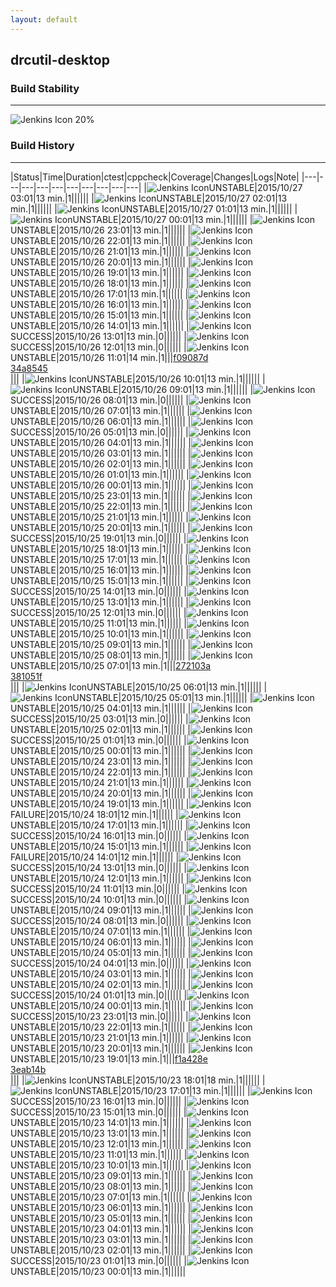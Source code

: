```yaml
---
layout: default
---
```

## drcutil-desktop
### Build Stability
___
![Jenkins Icon](http://jenkinshrg.github.io/images/48x48/health-20to39.png)
20%
  
### Build History
___
|Status|Time|Duration|<span class='badge'>ctest</span>|<span class='badge'>cppcheck</span>|Coverage|Changes|Logs|Note|
|---|---|---|---|---|---|---|---|---|---|
|![Jenkins Icon](http://jenkinshrg.github.io/images/24x24/yellow.png)UNSTABLE|2015/10/27 03:01|13 min.|1||||||
|![Jenkins Icon](http://jenkinshrg.github.io/images/24x24/yellow.png)UNSTABLE|2015/10/27 02:01|13 min.|1||||||
|![Jenkins Icon](http://jenkinshrg.github.io/images/24x24/yellow.png)UNSTABLE|2015/10/27 01:01|13 min.|1||||||
|![Jenkins Icon](http://jenkinshrg.github.io/images/24x24/yellow.png)UNSTABLE|2015/10/27 00:01|13 min.|1||||||
|![Jenkins Icon](http://jenkinshrg.github.io/images/24x24/yellow.png)UNSTABLE|2015/10/26 23:01|13 min.|1||||||
|![Jenkins Icon](http://jenkinshrg.github.io/images/24x24/yellow.png)UNSTABLE|2015/10/26 22:01|13 min.|1||||||
|![Jenkins Icon](http://jenkinshrg.github.io/images/24x24/yellow.png)UNSTABLE|2015/10/26 21:01|13 min.|1||||||
|![Jenkins Icon](http://jenkinshrg.github.io/images/24x24/yellow.png)UNSTABLE|2015/10/26 20:01|13 min.|1||||||
|![Jenkins Icon](http://jenkinshrg.github.io/images/24x24/yellow.png)UNSTABLE|2015/10/26 19:01|13 min.|1||||||
|![Jenkins Icon](http://jenkinshrg.github.io/images/24x24/yellow.png)UNSTABLE|2015/10/26 18:01|13 min.|1||||||
|![Jenkins Icon](http://jenkinshrg.github.io/images/24x24/yellow.png)UNSTABLE|2015/10/26 17:01|13 min.|1||||||
|![Jenkins Icon](http://jenkinshrg.github.io/images/24x24/yellow.png)UNSTABLE|2015/10/26 16:01|13 min.|1||||||
|![Jenkins Icon](http://jenkinshrg.github.io/images/24x24/yellow.png)UNSTABLE|2015/10/26 15:01|13 min.|1||||||
|![Jenkins Icon](http://jenkinshrg.github.io/images/24x24/yellow.png)UNSTABLE|2015/10/26 14:01|13 min.|1||||||
|![Jenkins Icon](http://jenkinshrg.github.io/images/24x24/blue.png)SUCCESS|2015/10/26 13:01|13 min.|0||||||
|![Jenkins Icon](http://jenkinshrg.github.io/images/24x24/blue.png)SUCCESS|2015/10/26 12:01|13 min.|0||||||
|![Jenkins Icon](http://jenkinshrg.github.io/images/24x24/yellow.png)UNSTABLE|2015/10/26 11:01|14 min.|1|||[f09087d](https://github.com/jrl-umi3218/hrpsys-humanoid/commit/f09087d)<br>[34a8545](https://github.com/jrl-umi3218/hrpsys-humanoid/commit/34a8545)<br>|||
|![Jenkins Icon](http://jenkinshrg.github.io/images/24x24/yellow.png)UNSTABLE|2015/10/26 10:01|13 min.|1||||||
|![Jenkins Icon](http://jenkinshrg.github.io/images/24x24/yellow.png)UNSTABLE|2015/10/26 09:01|13 min.|1||||||
|![Jenkins Icon](http://jenkinshrg.github.io/images/24x24/blue.png)SUCCESS|2015/10/26 08:01|13 min.|0||||||
|![Jenkins Icon](http://jenkinshrg.github.io/images/24x24/yellow.png)UNSTABLE|2015/10/26 07:01|13 min.|1||||||
|![Jenkins Icon](http://jenkinshrg.github.io/images/24x24/yellow.png)UNSTABLE|2015/10/26 06:01|13 min.|1||||||
|![Jenkins Icon](http://jenkinshrg.github.io/images/24x24/blue.png)SUCCESS|2015/10/26 05:01|13 min.|0||||||
|![Jenkins Icon](http://jenkinshrg.github.io/images/24x24/yellow.png)UNSTABLE|2015/10/26 04:01|13 min.|1||||||
|![Jenkins Icon](http://jenkinshrg.github.io/images/24x24/yellow.png)UNSTABLE|2015/10/26 03:01|13 min.|1||||||
|![Jenkins Icon](http://jenkinshrg.github.io/images/24x24/yellow.png)UNSTABLE|2015/10/26 02:01|13 min.|1||||||
|![Jenkins Icon](http://jenkinshrg.github.io/images/24x24/yellow.png)UNSTABLE|2015/10/26 01:01|13 min.|1||||||
|![Jenkins Icon](http://jenkinshrg.github.io/images/24x24/yellow.png)UNSTABLE|2015/10/26 00:01|13 min.|1||||||
|![Jenkins Icon](http://jenkinshrg.github.io/images/24x24/yellow.png)UNSTABLE|2015/10/25 23:01|13 min.|1||||||
|![Jenkins Icon](http://jenkinshrg.github.io/images/24x24/yellow.png)UNSTABLE|2015/10/25 22:01|13 min.|1||||||
|![Jenkins Icon](http://jenkinshrg.github.io/images/24x24/yellow.png)UNSTABLE|2015/10/25 21:01|13 min.|1||||||
|![Jenkins Icon](http://jenkinshrg.github.io/images/24x24/yellow.png)UNSTABLE|2015/10/25 20:01|13 min.|1||||||
|![Jenkins Icon](http://jenkinshrg.github.io/images/24x24/blue.png)SUCCESS|2015/10/25 19:01|13 min.|0||||||
|![Jenkins Icon](http://jenkinshrg.github.io/images/24x24/yellow.png)UNSTABLE|2015/10/25 18:01|13 min.|1||||||
|![Jenkins Icon](http://jenkinshrg.github.io/images/24x24/yellow.png)UNSTABLE|2015/10/25 17:01|13 min.|1||||||
|![Jenkins Icon](http://jenkinshrg.github.io/images/24x24/yellow.png)UNSTABLE|2015/10/25 16:01|13 min.|1||||||
|![Jenkins Icon](http://jenkinshrg.github.io/images/24x24/yellow.png)UNSTABLE|2015/10/25 15:01|13 min.|1||||||
|![Jenkins Icon](http://jenkinshrg.github.io/images/24x24/blue.png)SUCCESS|2015/10/25 14:01|13 min.|0||||||
|![Jenkins Icon](http://jenkinshrg.github.io/images/24x24/yellow.png)UNSTABLE|2015/10/25 13:01|13 min.|1||||||
|![Jenkins Icon](http://jenkinshrg.github.io/images/24x24/blue.png)SUCCESS|2015/10/25 12:01|13 min.|0||||||
|![Jenkins Icon](http://jenkinshrg.github.io/images/24x24/yellow.png)UNSTABLE|2015/10/25 11:01|13 min.|1||||||
|![Jenkins Icon](http://jenkinshrg.github.io/images/24x24/yellow.png)UNSTABLE|2015/10/25 10:01|13 min.|1||||||
|![Jenkins Icon](http://jenkinshrg.github.io/images/24x24/yellow.png)UNSTABLE|2015/10/25 09:01|13 min.|1||||||
|![Jenkins Icon](http://jenkinshrg.github.io/images/24x24/yellow.png)UNSTABLE|2015/10/25 08:01|13 min.|1||||||
|![Jenkins Icon](http://jenkinshrg.github.io/images/24x24/yellow.png)UNSTABLE|2015/10/25 07:01|13 min.|1|||[272103a](https://github.com/fkanehiro/hrpsys-base/commit/272103a)<br>[381051f](https://github.com/fkanehiro/hrpsys-base/commit/381051f)<br>|||
|![Jenkins Icon](http://jenkinshrg.github.io/images/24x24/yellow.png)UNSTABLE|2015/10/25 06:01|13 min.|1||||||
|![Jenkins Icon](http://jenkinshrg.github.io/images/24x24/yellow.png)UNSTABLE|2015/10/25 05:01|13 min.|1||||||
|![Jenkins Icon](http://jenkinshrg.github.io/images/24x24/yellow.png)UNSTABLE|2015/10/25 04:01|13 min.|1||||||
|![Jenkins Icon](http://jenkinshrg.github.io/images/24x24/blue.png)SUCCESS|2015/10/25 03:01|13 min.|0||||||
|![Jenkins Icon](http://jenkinshrg.github.io/images/24x24/yellow.png)UNSTABLE|2015/10/25 02:01|13 min.|1||||||
|![Jenkins Icon](http://jenkinshrg.github.io/images/24x24/blue.png)SUCCESS|2015/10/25 01:01|13 min.|0||||||
|![Jenkins Icon](http://jenkinshrg.github.io/images/24x24/yellow.png)UNSTABLE|2015/10/25 00:01|13 min.|1||||||
|![Jenkins Icon](http://jenkinshrg.github.io/images/24x24/yellow.png)UNSTABLE|2015/10/24 23:01|13 min.|1||||||
|![Jenkins Icon](http://jenkinshrg.github.io/images/24x24/yellow.png)UNSTABLE|2015/10/24 22:01|13 min.|1||||||
|![Jenkins Icon](http://jenkinshrg.github.io/images/24x24/yellow.png)UNSTABLE|2015/10/24 21:01|13 min.|1||||||
|![Jenkins Icon](http://jenkinshrg.github.io/images/24x24/yellow.png)UNSTABLE|2015/10/24 20:01|13 min.|1||||||
|![Jenkins Icon](http://jenkinshrg.github.io/images/24x24/yellow.png)UNSTABLE|2015/10/24 19:01|13 min.|1||||||
|![Jenkins Icon](http://jenkinshrg.github.io/images/24x24/red.png)FAILURE|2015/10/24 18:01|12 min.|1||||||
|![Jenkins Icon](http://jenkinshrg.github.io/images/24x24/yellow.png)UNSTABLE|2015/10/24 17:01|13 min.|1||||||
|![Jenkins Icon](http://jenkinshrg.github.io/images/24x24/blue.png)SUCCESS|2015/10/24 16:01|13 min.|0||||||
|![Jenkins Icon](http://jenkinshrg.github.io/images/24x24/yellow.png)UNSTABLE|2015/10/24 15:01|13 min.|1||||||
|![Jenkins Icon](http://jenkinshrg.github.io/images/24x24/red.png)FAILURE|2015/10/24 14:01|12 min.|1||||||
|![Jenkins Icon](http://jenkinshrg.github.io/images/24x24/blue.png)SUCCESS|2015/10/24 13:01|13 min.|0||||||
|![Jenkins Icon](http://jenkinshrg.github.io/images/24x24/yellow.png)UNSTABLE|2015/10/24 12:01|13 min.|1||||||
|![Jenkins Icon](http://jenkinshrg.github.io/images/24x24/blue.png)SUCCESS|2015/10/24 11:01|13 min.|0||||||
|![Jenkins Icon](http://jenkinshrg.github.io/images/24x24/blue.png)SUCCESS|2015/10/24 10:01|13 min.|0||||||
|![Jenkins Icon](http://jenkinshrg.github.io/images/24x24/yellow.png)UNSTABLE|2015/10/24 09:01|13 min.|1||||||
|![Jenkins Icon](http://jenkinshrg.github.io/images/24x24/blue.png)SUCCESS|2015/10/24 08:01|13 min.|0||||||
|![Jenkins Icon](http://jenkinshrg.github.io/images/24x24/yellow.png)UNSTABLE|2015/10/24 07:01|13 min.|1||||||
|![Jenkins Icon](http://jenkinshrg.github.io/images/24x24/yellow.png)UNSTABLE|2015/10/24 06:01|13 min.|1||||||
|![Jenkins Icon](http://jenkinshrg.github.io/images/24x24/yellow.png)UNSTABLE|2015/10/24 05:01|13 min.|1||||||
|![Jenkins Icon](http://jenkinshrg.github.io/images/24x24/blue.png)SUCCESS|2015/10/24 04:01|13 min.|0||||||
|![Jenkins Icon](http://jenkinshrg.github.io/images/24x24/yellow.png)UNSTABLE|2015/10/24 03:01|13 min.|1||||||
|![Jenkins Icon](http://jenkinshrg.github.io/images/24x24/yellow.png)UNSTABLE|2015/10/24 02:01|13 min.|1||||||
|![Jenkins Icon](http://jenkinshrg.github.io/images/24x24/blue.png)SUCCESS|2015/10/24 01:01|13 min.|0||||||
|![Jenkins Icon](http://jenkinshrg.github.io/images/24x24/yellow.png)UNSTABLE|2015/10/24 00:01|13 min.|1||||||
|![Jenkins Icon](http://jenkinshrg.github.io/images/24x24/blue.png)SUCCESS|2015/10/23 23:01|13 min.|0||||||
|![Jenkins Icon](http://jenkinshrg.github.io/images/24x24/yellow.png)UNSTABLE|2015/10/23 22:01|13 min.|1||||||
|![Jenkins Icon](http://jenkinshrg.github.io/images/24x24/yellow.png)UNSTABLE|2015/10/23 21:01|13 min.|1||||||
|![Jenkins Icon](http://jenkinshrg.github.io/images/24x24/yellow.png)UNSTABLE|2015/10/23 20:01|13 min.|1||||||
|![Jenkins Icon](http://jenkinshrg.github.io/images/24x24/yellow.png)UNSTABLE|2015/10/23 19:01|13 min.|1|||[f1a428e](https://github.com/fkanehiro/hrpsys-base/commit/f1a428e)<br>[3eab14b](https://github.com/fkanehiro/hrpsys-base/commit/3eab14b)<br>|||
|![Jenkins Icon](http://jenkinshrg.github.io/images/24x24/yellow.png)UNSTABLE|2015/10/23 18:01|18 min.|1||||||
|![Jenkins Icon](http://jenkinshrg.github.io/images/24x24/yellow.png)UNSTABLE|2015/10/23 17:01|13 min.|1||||||
|![Jenkins Icon](http://jenkinshrg.github.io/images/24x24/blue.png)SUCCESS|2015/10/23 16:01|13 min.|0||||||
|![Jenkins Icon](http://jenkinshrg.github.io/images/24x24/blue.png)SUCCESS|2015/10/23 15:01|13 min.|0||||||
|![Jenkins Icon](http://jenkinshrg.github.io/images/24x24/yellow.png)UNSTABLE|2015/10/23 14:01|13 min.|1||||||
|![Jenkins Icon](http://jenkinshrg.github.io/images/24x24/yellow.png)UNSTABLE|2015/10/23 13:01|13 min.|1||||||
|![Jenkins Icon](http://jenkinshrg.github.io/images/24x24/yellow.png)UNSTABLE|2015/10/23 12:01|13 min.|1||||||
|![Jenkins Icon](http://jenkinshrg.github.io/images/24x24/yellow.png)UNSTABLE|2015/10/23 11:01|13 min.|1||||||
|![Jenkins Icon](http://jenkinshrg.github.io/images/24x24/yellow.png)UNSTABLE|2015/10/23 10:01|13 min.|1||||||
|![Jenkins Icon](http://jenkinshrg.github.io/images/24x24/yellow.png)UNSTABLE|2015/10/23 09:01|13 min.|1||||||
|![Jenkins Icon](http://jenkinshrg.github.io/images/24x24/yellow.png)UNSTABLE|2015/10/23 08:01|13 min.|1||||||
|![Jenkins Icon](http://jenkinshrg.github.io/images/24x24/yellow.png)UNSTABLE|2015/10/23 07:01|13 min.|1||||||
|![Jenkins Icon](http://jenkinshrg.github.io/images/24x24/yellow.png)UNSTABLE|2015/10/23 06:01|13 min.|1||||||
|![Jenkins Icon](http://jenkinshrg.github.io/images/24x24/yellow.png)UNSTABLE|2015/10/23 05:01|13 min.|1||||||
|![Jenkins Icon](http://jenkinshrg.github.io/images/24x24/yellow.png)UNSTABLE|2015/10/23 04:01|13 min.|1||||||
|![Jenkins Icon](http://jenkinshrg.github.io/images/24x24/yellow.png)UNSTABLE|2015/10/23 03:01|13 min.|1||||||
|![Jenkins Icon](http://jenkinshrg.github.io/images/24x24/yellow.png)UNSTABLE|2015/10/23 02:01|13 min.|1||||||
|![Jenkins Icon](http://jenkinshrg.github.io/images/24x24/blue.png)SUCCESS|2015/10/23 01:01|13 min.|0||||||
|![Jenkins Icon](http://jenkinshrg.github.io/images/24x24/yellow.png)UNSTABLE|2015/10/23 00:01|13 min.|1||||||
